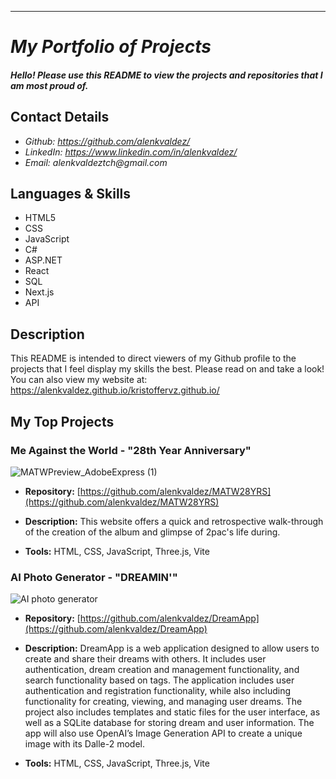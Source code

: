 ---
<My project portfolio README.md file for github>

# _My Portfolio of Projects_

#### _Hello! Please use this README to view the projects and repositories that I am most proud of._

## Contact Details

<!-- * _Website: currently working-->
* _Github: https://github.com/alenkvaldez/_
* _LinkedIn: https://www.linkedin.com/in/alenkvaldez/_
* _Email: alenkvaldeztch@gmail.com_

## Languages & Skills
* HTML5
* CSS
* JavaScript
* C#
* ASP.NET
* React
* SQL
* Next.js
* API

## Description

This README is intended to direct viewers of my
Github profile to the projects that I feel 
display my skills the best. Please read on and take a look!
You can also view my website at: https://alenkvaldez.github.io/kristoffervz.github.io/

## My Top Projects

###  Me Against the World - "28th Year Anniversary"
<!--* **View Project:**  http://www.insertpage.com-->
![MATWPreview_AdobeExpress (1)](https://user-images.githubusercontent.com/116237490/224577446-a28264c2-8e06-4197-86a5-37545dfad655.gif)

  * **Repository:**  [https://github.com/alenkvaldez/MATW28YRS](https://github.com/alenkvaldez/MATW28YRS)
  * **Description:**  This website offers a quick and retrospective walk-through of the creation of the album and glimpse of 2pac's life during.
 
  * **Tools:** HTML, CSS, JavaScript, Three.js, Vite

 ### AI Photo Generator - "DREAMIN'"
 
 ![AI photo generator](https://user-images.githubusercontent.com/116237490/234416593-c9f9be02-867a-40ea-9dd5-2a4193baaa66.gif)
 
   * **Repository:**  [https://github.com/alenkvaldez/DreamApp](https://github.com/alenkvaldez/DreamApp)
   * **Description:**  DreamApp is a web application designed to allow users to create and share their dreams with others. It includes user authentication, dream creation and management functionality, and search functionality based on tags.
The application includes user authentication and registration functionality, while also including functionality for creating, viewing, and managing user dreams. The project also includes templates and static files for the user interface, as well as a SQLite database for storing dream and user information. The app will also use OpenAI’s Image Generation API to create a unique image with its Dalle-2 model.
 
   * **Tools:** HTML, CSS, JavaScript, Three.js, Vite
